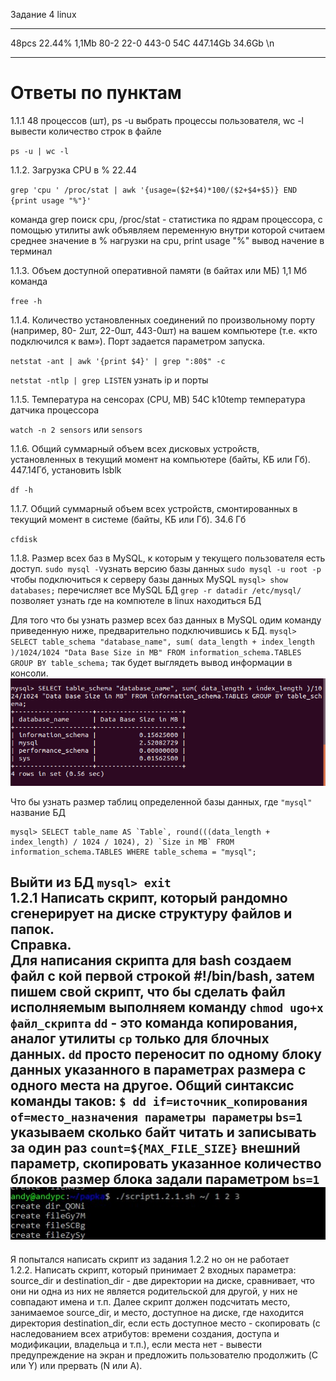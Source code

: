 Задание 4 linux

---

48pcs 22.44% 1,1Mb 80-2 22-0 443-0 54C 447.14Gb 34.6Gb \n

---
# Ответы по пунктам

1.1.1 48 процессов (шт), ps -u выбрать процессы пользователя, wc -l вывести количество строк в файле 

`ps -u | wc -l`

1.1.2. Загрузка CPU в % 22.44

`grep 'cpu ' /proc/stat | awk '{usage=($2+$4)*100/($2+$4+$5)} END {print usage "%"}'`

команда grep поиск cpu, 
/proc/stat - статистика по ядрам процессора, 
с помощью утилиты awk объявляем переменную внутри которой считаем среднее значение в % нагрузки на cpu,
print usage "%" вывод начение в терминал

1.1.3. Объем доступной оперативной памяти (в байтах или МБ) 1,1 Мб команда 

`free -h`

1.1.4. Количество установленных соединений по произвольному порту (например, 80- 2шт, 22-0шт, 443-0шт) на вашем компьютере (т.е. «кто подключился к вам»). Порт задается параметром запуска.

`netstat -ant | awk '{print $4}' | grep ":80$" -c`

`netstat -ntlp | grep LISTEN` узнать ip и порты 

1.1.5. Температура на сенсорах (CPU, MB) 54C k10temp температура датчика процессора

`watch -n 2 sensors` или `sensors`

1.1.6. Общий суммарный объем всех дисковых устройств, установленных в текущий момент на компьютере (байты, КБ или Гб). 447.14Гб, установить lsblk

`df -h`
 
1.1.7. Общий суммарный объем всех устройств, смонтированных в текущий момент в системе (байты, КБ или Гб). 34.6 Гб 

`cfdisk`

1.1.8. Размер всех баз в MySQL, к которым у текущего пользователя есть доступ.
`sudo mysql -V`узнать версию базы данных 
`sudo mysql -u root -p` чтобы подключиться к серверу базы данных MySQL
`mysql> show databases;` перечисляет все MySQL БД
`grep -r datadir /etc/mysql/` позволяет узнать где на компютеле в linux находиться БД

Для того что бы узнать размер всех баз данных в MySQL одим команду приведенную ниже, предварительно подключившись к БД.
`mysql> SELECT table_schema "database_name", sum( data_length + index_length )/1024/1024 "Data Base Size in MB" FROM information_schema.TABLES GROUP BY table_schema;`
так будет выглядеть вывод информации в консоли.
![alt text](https://github.com/andy-ml/dev_ops/blob/main/lab-4/BD1.png)

Что бы узнать размер таблиц определенной базы данных, где `"mysql"` название БД
```
mysql> SELECT table_name AS `Table`, round(((data_length + index_length) / 1024 / 1024), 2) `Size in MB` FROM information_schema.TABLES WHERE table_schema = "mysql";
```
Выйти из БД `mysql> exit`    
1.2.1 Написать скрипт, который рандомно сгенерирует на диске структуру файлов и папок.        
Справка.        
Для написания скрипта для bash создаем файл  c кой первой строкой #!/bin/bash, затем пишем свой скрипт, что бы сделать файл исполняемым выполняем команду `chmod ugo+x файл_скрипта`
`dd` - это команда копирования, аналог утилиты `cp` только для блочных данных. `dd` просто переносит по одному блоку данных указанного в параметрах размера с одного места на другое.
Общий синтаксис команды таков:
`$ dd if=источник_копирования of=место_назначения параметры параметры`
`bs=1` указываем сколько байт читать и записывать за один раз 
`count=${MAX_FILE_SIZE}` внешний параметр, скопировать указанное количество блоков размер блока задали параметром `bs=1`    
![alt text](https://github.com/andy-ml/dev_ops/blob/main/lab-4/script-1.2.1.jpg)    
---
Я попытался написать скрипт из задания 1.2.2 но он не работает    
1.2.2. Написать скрипт, который принимает 2 входных параметра: source_dir и destination_dir - две директории на диске, сравнивает, что они ни одна из них не является родительской для другой, у них не совпадают имена и т.п. Далее скрипт должен подсчитать место, занимаемое source_dir, и место, доступное на диске, где находится директория destination_dir, если есть доступное место - скопировать (с наследованием всех атрибутов: времени создания, доступа и модификации, владельца и т.п.), если места нет - вывести предупреждение на экран и предложить пользователю продолжить (C или Y) или прервать (N или A).
